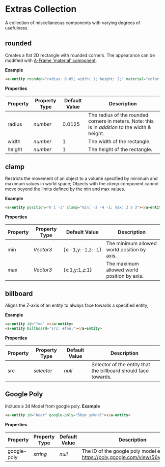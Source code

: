 # **Extras Collection**

A collection of miscellaneous components with varying degrees of usefulness.

## **rounded**


Creates a flat 2D rectangle with rounded corners. The appearance can be modified with [A-Frame 'material' component](https://aframe.io/docs/master/components/material.html).

**Example**

```html
<a-entity rounded="radius: 0.05; width: 1; height: 2;" material="color: blue;"></a-entity>
```

**Properties**

| Property | Property Type | Default Value |  Description  |
|---|---|---|---|
|  radius | _number_ |  0.0125 |  The radius of the rounded corners in meters. Note: this is in _addition_ to the width & height. |
|  width | _number_  |  1  | The width of the rectangle. |
|  height | _number_  |  1  | The height of the rectangle. |



## **clamp**



Restricts the movement of an object to a volume specified by minimum and maximum values in world space; Objects with the _clamp_ component cannot move beyond the limits defined by the min and max values.

**Example**

```html
<a-entity position="0 1 -1" clamp="min: -2 -4 -1; max: 2 5 3"></a-entity>
```

**Properties**

| Property | Property Type | Default Value |  Description  |
|---|---|---|---|
|  min | _Vector3_  |  {x:-1,y:-1,z:-1}  | The minimum allowed world position by axis. |
|  max | _Vector3_  |  {x:1,y:1,z:1}  | The maximum allowed world position by axis. |



## **billboard**



Aligns the Z-axis of an entity to always face towards a specified entity;

**Example**

```html
<a-entity id="foo" ></a-entity>
<a-entity billboard="src: #foo;"></a-entity>
```

**Properties**

| Property | Property Type | Default Value |  Description  |
|---|---|---|---|
|  src | _selector_  |  _null_  | Selector of the entity that the billboard should face towards. |


## **Google Poly**



Include a 3d Model from google poly.
**Example**

```html
<a-entity id="bear" google-poly="56ym_pyVnel"></a-entity>

```

**Properties**

| Property | Property Type | Default Value |  Description  |
|---|---|---|---|
|  google-poly | _string_  |  _null_  | The ID of the google poly model eg: https://poly.google.com/view/56ym_pyVnel  |
